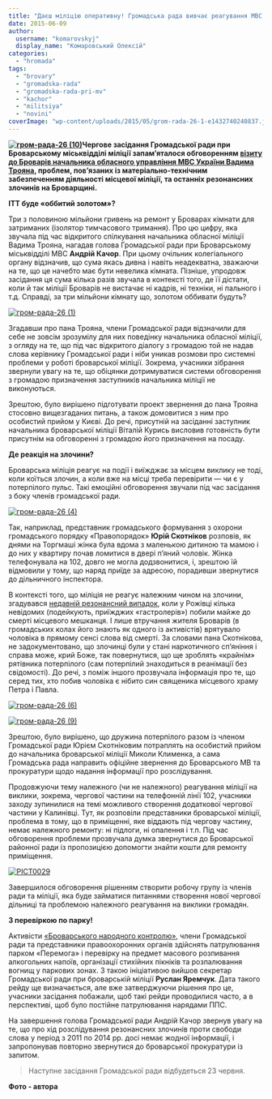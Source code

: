 ```yaml
---
title: "Даєш міліцію оперативну! Громадська рада вивчає реагування МВС на виклики жителів Броварщини"
date: 2015-06-09
author: 
  username: "komarovskyj"
  display_name: "Комаровський Олексій"
categories: 
  - "hromada"
tags: 
  - "brovary"
  - "gromadska-rada"
  - "gromadska-rada-pri-mv"
  - "kachor"
  - "militsiya"
  - "novini"
coverImage: "wp-content/uploads/2015/05/grom-rada-26-1-e1432740240837.jpg"
---
```


**[![гром-рада-26 (10)](https://mpz.brovary.org/wp-content/uploads/2015/05/grom-rada-26-10.jpg)](https://mpz.brovary.org/wp-content/uploads/2015/05/grom-rada-26-10.jpg)Чергове засідання Громадської ради при Броварському міськвідділі міліції запам’яталося обговоренням [візиту до Броварів начальника обласного управління МВС України Вадима Трояна](https://mpz.brovary.org/yak-nachalnik-oblasnoyi-militsiyi-troyan-shukav-dialogu-z-gromadoyu-brovarshhini/), проблем, пов’язаних із матеріально-технічним забезпеченням діяльності місцевої міліції, та останніх резонансних злочинів на Броварщині.**

**ІТТ буде «оббитий золотом»?**

Три з половиною мільйони гривень на ремонт у Броварах кімнати для затриманих (ізолятор тимчасового тримання). Про цю цифру, яка звучала під час відкритого спілкування начальника обласної міліції Вадима Трояна, нагадав голова Громадської ради при Броварському міськвідділі МВС **Андрій Качор**. При цьому очільник колегіального органу відзначив, що сума якась дивна і навіть неадекватна, зважаючи на те, що це начебто має бути невелика кімната. Пізніше, упродовж засідання ця сума кілька разів звучала в контексті того, де її дістати, коли й так міліції Броварів не вистачає ні кадрів, ні техніки, ні пального і т.д. Справді, за три мільйони кімнату що, золотом оббивати будуть?

[![гром-рада-26 (1)](https://mpz.brovary.org/wp-content/uploads/2015/05/grom-rada-26-1-e1432740240837.jpg)](https://mpz.brovary.org/wp-content/uploads/2015/05/grom-rada-26-1.jpg)

Згадавши про пана Трояна, члени Громадської ради відзначили для себе не зовсім зрозумілу для них поведінку начальника обласної міліції, з огляду на те, що під час відкритого діалогу з громадою той не надав слова керівнику Громадської ради і ніби уникав розмови про системні проблеми у роботі броварської міліції. Зокрема, учасники зібрання звернули увагу на те, що обіцянки дотримуватися системи обговорення з громадою призначення заступників начальника міліції не виконуються.

Зрештою, було вирішено підготувати проект звернення до пана Трояна стосовно вищезгаданих питань, а також домовитися з ним про особистий прийом у Києві. До речі, присутній на засіданні заступник начальника броварської міліції Віталій Курись висловив готовність бути присутнім на обговоренні з громадою його призначення на посаду.

**Де реакція на злочини?**

Броварська міліція реагує на події і виїжджає за місцем виклику не тоді, коли коїться злочин, а коли вже на місці треба перевірити — чи є у потерпілого пульс. Такі емоційні обговорення звучали під час засідання з боку членів громадської ради.

[![гром-рада-26 (4)](https://mpz.brovary.org/wp-content/uploads/2015/05/grom-rada-26-4-e1432746439790.jpg)](https://mpz.brovary.org/wp-content/uploads/2015/05/grom-rada-26-4.jpg)

Так, наприклад, представник громадського формування з охорони громадського порядку «Правопорядок» **Юрій Скотніков** розповів, як днями на Торгмаші жінка була вдома з маленькою дитиною та мамою і до них у квартиру почав ломитися в двері п’яний чоловік. Жінка телефонувала на 102, довго не могла додзвонитися, і, зрештою їй відмовили у тому, що наряд приїде за адресою, порадивши звернутися до дільничного інспектора.

В контексті того, що міліція не реагує належним чином на злочини, згадувався [недавній резонансний випадок](https://mpz.brovary.org/zagostrennya-situatsiyi-navkolo-rozhivskogo-rozsliduvannya-zhurnalistam-i-geroyam-telesyuzhetu-pogrozhuyut-vbivstvom-video/), коли у Рожівці кілька невідомих (подейкують, приїжджих «гастролерів») побили майже до смерті місцевого мешканця. І лише втручання жителя Броварів (в громадських колах його знають як одного із активістів) врятувало чоловіка в прямому сенсі слова від смерті. За словами пана Скотнікова, не задокументовано, що злочинці були у стані наркотичного сп’яніння і справа може, крий Боже, так повернутися, що ще зроблять «крайнім» рятівника потерпілого (сам потерпілий знаходиться в реанімації без свідомості). До речі, з поміж іншого прозвучала інформація про те, що серед тих, хто побив чоловіка є нібито син священика місцевого храму Петра і Павла.

[![гром-рада-26 (6)](https://mpz.brovary.org/wp-content/uploads/2015/05/grom-rada-26-6-e1432746469615.jpg)](https://mpz.brovary.org/wp-content/uploads/2015/05/grom-rada-26-6.jpg)

[![гром-рада-26 (9)](https://mpz.brovary.org/wp-content/uploads/2015/05/grom-rada-26-9-e1432740412564.jpg)](https://mpz.brovary.org/wp-content/uploads/2015/05/grom-rada-26-9.jpg)

Зрештою, було вирішено, що дружина потерпілого разом із членом Громадської ради Юрієм Скотніковим потраплять на особистий прийом до начальника броварської міліції Миколи Клименка, а сама Громадська рада направить офіційне звернення до Броварського МВ та прокуратури щодо надання інформації про розслідування.

Продовжуючи тему належного (чи не належного) реагування міліції на виклики, зокрема, чергової частини на телефонній лінії 102, учасники заходу зупинилися на темі можливого створення додаткової чергової частини у Калинівці. Тут, як розповіли представники броварської міліції, проблема в тому, що в приміщенні, яке віддають під чергову частину, немає належного ремонту: ні підлоги, ні опалення і т.п. Під час обговорення проблеми прозвучала думка звернутися до Броварської районної ради із пропозицією допомогти знайти кошти для ремонту приміщення.

[![PICT0029](https://mpz.brovary.org/wp-content/uploads/2015/05/PICT00291-e1432741032727.jpg)](https://mpz.brovary.org/wp-content/uploads/2015/05/PICT00291.jpg)

Завершилося обговорення рішенням створити робочу групу із членів ради та міліції, яка буде займатися питаннями створення нової чергової дільниці та проблемою належного реагування на виклики громадян.

**З перевіркою по парку!**

Активісти [«Броварського народного контролю»](https://nk.mybrovary.com/), члени Громадської ради та представники правоохоронних органів здійснять патрулювання парком «Перемога» і перевірку на предмет масового розпивання алкогольних напоїв, організації стихійних пікніків та розпалювання вогнищ у паркових зонах. З такою ініціативою вийшов секретар Громадської ради при броварській міліції **Руслан Яремчук**. Дата такого рейду ще визначається, але вже затверджуючи рішення про це, учасники засідання побажали, щоб такі рейди проводилися часто, а в перспективі, щоб було постійне патрулювання нарядами ППС.

На завершення голова Громадської ради Андрій Качор звернув увагу на те, що про хід розслідування резонансних злочинів проти свободи слова у період з 2011 по 2014 рр. досі немає жодної інформації, і запропонував повторно звернутися до броварської прокуратури із запитом.

> Наступне засідання Громадської ради відбудеться 23 червня.

**Фото - автора**
